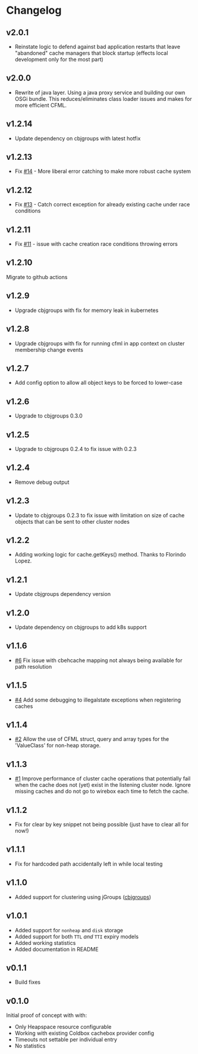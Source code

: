 # Changelog

## v2.0.1

* Reinstate logic to defend against bad application restarts that leave "abandoned" cache managers that block startup (effects local development only for the most part)

## v2.0.0

* Rewrite of java layer. Using a java proxy service and building our own OSGi bundle. This reduces/eliminates class loader issues and makes for more efficient CFML.

## v1.2.14

* Update dependency on cbjgroups with latest hotfix

## v1.2.13

* Fix [#14](https://github.com/pixl8/cbehcache/issues/14) - More liberal error catching to make more robust cache system

## v1.2.12

* Fix [#13](https://github.com/pixl8/cbehcache/issues/13) - Catch correct exception for already existing cache under race conditions

## v1.2.11

* Fix [#11](https://github.com/pixl8/cbehcache/issues/11) - issue with cache creation race conditions throwing errors

## v1.2.10

Migrate to github actions

## v1.2.9

* Upgrade cbjgroups with fix for memory leak in kubernetes

## v1.2.8

* Upgrade cbjgroups with fix for running cfml in app context on cluster membership change events

## v1.2.7

* Add config option to allow all object keys to be forced to lower-case

## v1.2.6

* Upgrade to cbjgroups 0.3.0

## v1.2.5

* Upgrade to cbjgroups 0.2.4 to fix issue with 0.2.3

## v1.2.4

* Remove debug output

## v1.2.3

* Update to cbjgroups 0.2.3 to fix issue with limitation on size of cache objects that can be sent to other cluster nodes

## v1.2.2

* Adding working logic for cache.getKeys() method. Thanks to Florindo Lopez.

## v1.2.1

* Update cbjgroups dependency version

## v1.2.0

* Update dependency on cbjgroups to add k8s support

## v1.1.6

* [#6](https://github.com/pixl8/cbehcache/issues/6) Fix issue with cbehcache mapping not always being available for path resolution

## v1.1.5

* [#4](https://github.com/pixl8/cbehcache/issues/4) Add some debugging to illegalstate exceptions when registering caches

## v1.1.4

* [#2](https://github.com/pixl8/cbehcache/issues/2) Allow the use of CFML struct, query and array types for the 'ValueClass' for non-heap storage.

## v1.1.3

* [#1](https://github.com/pixl8/cbehcache/issues/1) Improve performance of cluster cache operations that potentially fail when the cache does not (yet) exist in the listening cluster node. Ignore missing caches and do not go to wirebox each time to fetch the cache.

## v1.1.2

* Fix for clear by key snippet not being possible (just have to clear all for now!)

## v1.1.1

* Fix for hardcoded path accidentally left in while local testing

## v1.1.0

* Added support for clustering using jGroups ([cbjgroups](https://github.com/pixl8/cbjgroups))

## v1.0.1

* Added support for `nonheap` and `disk` storage
* Added support for both `TTL` _and_ `TTI` expiry models
* Added working statistics
* Added documentation in README

## v0.1.1

* Build fixes

## v0.1.0

Initial proof of concept with with:

* Only Heapspace resource configurable
* Working with existing Coldbox cachebox provider config
* Timeouts not settable per individual entry
* No statistics

